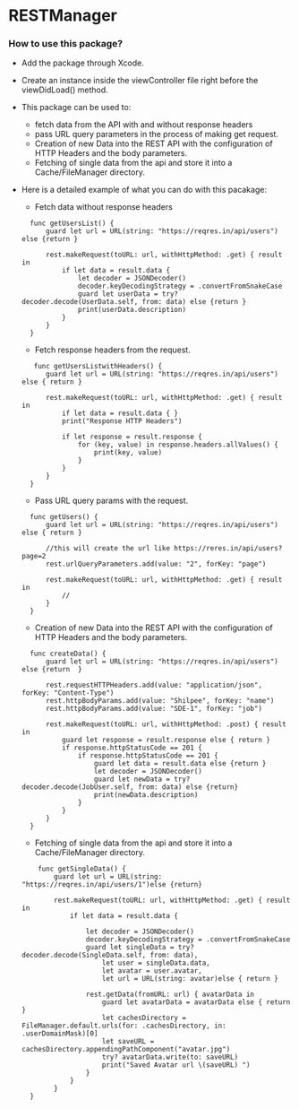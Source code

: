 # RESTManager

### How to use this package?
- Add the package through Xcode. 
- Create an instance inside the viewController file right before the viewDidLoad() method. 
- This package can be used to: 
    - fetch data from the API with and without response headers
    - pass URL query parameters in the process of making get request.
    - Creation of new Data into the REST API with the configuration of HTTP Headers and the body parameters. 
    - Fetching of single data from the api and store it into a Cache/FileManager directory.

- Here is a detailed example of what you can do with this pacakage:
  - Fetch data without response headers
  ``` 
    func getUsersList() {
        guard let url = URL(string: "https://reqres.in/api/users") else {return }
    
        rest.makeRequest(toURL: url, withHttpMethod: .get) { result in
            if let data = result.data {
                let decoder = JSONDecoder()
                decoder.keyDecodingStrategy = .convertFromSnakeCase
                guard let userData = try? decoder.decode(UserData.self, from: data) else {return }
                print(userData.description)
            }
        }
    }
    ```
  - Fetch response headers from the request.
  ```
     func getUsersListwithHeaders() {
        guard let url = URL(string: "https://reqres.in/api/users") else { return }
    
        rest.makeRequest(toURL: url, withHttpMethod: .get) { result in
            if let data = result.data { }
            print("Response HTTP Headers")
        
            if let response = result.response {
                for (key, value) in response.headers.allValues() {
                    print(key, value)
                }
            }
        }
    }
    ```
  - Pass URL query params with the request. 
  ```
    func getUsers() {
        guard let url = URL(string: "https://reqres.in/api/users") else { return }
    
        //this will create the url like https://reres.in/api/users?page=2
        rest.urlQueryParameters.add(value: "2", forKey: "page")
    
        rest.makeRequest(toURL: url, withHttpMethod: .get) { result in
            //
        }
    }
    ```
  - Creation of new Data into the REST API with the configuration of HTTP Headers and the body parameters.
  ```
    func createData() {
        guard let url = URL(string: "https://reqres.in/api/users") else {return  }
    
        rest.requestHTTPHeaders.add(value: "application/json", forKey: "Content-Type")
        rest.httpBodyParams.add(value: "Shilpee", forKey: "name")
        rest.httpBodyParams.add(value: "SDE-1", forKey: "job")
    
        rest.makeRequest(toURL: url, withHttpMethod: .post) { result in
            guard let response = result.response else { return }
            if response.httpStatusCode == 201 {
                if response.httpStatusCode == 201 {
                    guard let data = result.data else {return }
                    let decoder = JSONDecoder()
                    guard let newData = try? decoder.decode(JobUser.self, from: data) else {return}
                    print(newData.description)
                }
            }
        }
    }
    ```
  - Fetching of single data from the api and store it into a Cache/FileManager directory. 
  ```
      func getSingleData() {
          guard let url = URL(string: "https://reqres.in/api/users/1")else {return}
    
          rest.makeRequest(toURL: url, withHttpMethod: .get) { result in
              if let data = result.data {
            
                  let decoder = JSONDecoder()
                  decoder.keyDecodingStrategy = .convertFromSnakeCase
                  guard let singleData = try? decoder.decode(SingleData.self, from: data),
                      let user = singleData.data,
                      let avatar = user.avatar,
                      let url = URL(string: avatar)else { return }
            
                  rest.getData(fromURL: url) { avatarData in
                      guard let avatarData = avatarData else { return }
                      let cachesDirectory = FileManager.default.urls(for: .cachesDirectory, in: .userDomainMask)[0]
                      let saveURL = cachesDirectory.appendingPathComponent("avatar.jpg")
                      try? avatarData.write(to: saveURL)
                      print("Saved Avatar url \(saveURL) ")
                  }
              }
          }
    }
  ```
